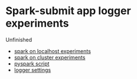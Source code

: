 # Spark-submit app logger experiments

Unfinished

- [spark on localhost experiments](spark-submit-local.sh)
- [spark on cluster experiments](spark-submit-cluster.sh)
- [pyspark script](pyspark_runner.py)
- [logger settings](log4j.properties)
